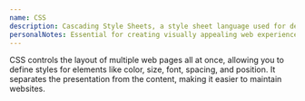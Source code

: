 ```yaml
---
name: CSS
description: Cascading Style Sheets, a style sheet language used for describing the presentation of a document written in HTML
personalNotes: Essential for creating visually appealing web experiences
---
```


CSS controls the layout of multiple web pages all at once, allowing you to define styles for elements like color, size, font, spacing, and position. It separates the presentation from the content, making it easier to maintain websites.

